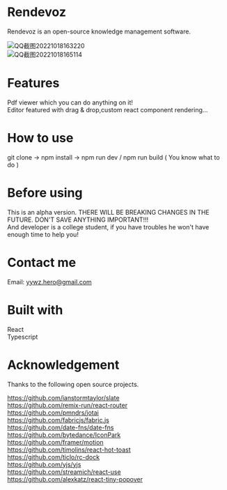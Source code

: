 # Rendevoz
Rendevoz is an open-source knowledge management software.   
    
![QQ截图20221018163220](https://user-images.githubusercontent.com/30063889/196379782-160d2632-aef0-4a3e-8a35-1ca08382755b.png)    
![QQ截图20221018165114](https://user-images.githubusercontent.com/30063889/196383800-db73886b-a7ae-4721-aca6-5d8d8736f114.png)

# Features
Pdf viewer which you can do anything on it!   
Editor featured with drag & drop,custom react component rendering...
# How to use
git clone -> npm install -> npm run dev / npm run build ( You know what to do )
# Before using
This is an alpha version. THERE WILL BE BREAKING CHANGES IN THE FUTURE. DON'T SAVE ANYTHING IMPORTANT!!!    
And developer is a college student, if you have troubles he won't have enough time to help you!
# Contact me
Email: yywz.hero@gmail.com
# Built with
React   
Typescript
# Acknowledgement
Thanks to the following open source projects.   
    
https://github.com/ianstormtaylor/slate   
https://github.com/remix-run/react-router   
https://github.com/pmndrs/jotai   
https://github.com/fabricjs/fabric.js   
https://github.com/date-fns/date-fns    
https://github.com/bytedance/IconPark   
https://github.com/framer/motion    
https://github.com/timolins/react-hot-toast   
https://github.com/ticlo/rc-dock        
https://github.com/yjs/yjs    
https://github.com/streamich/react-use    
https://github.com/alexkatz/react-tiny-popover    
